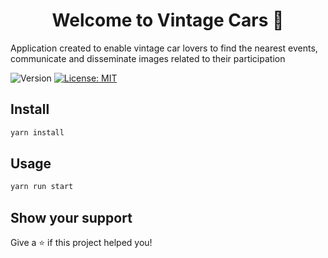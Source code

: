 <h1 align="center">Welcome to Vintage Cars 👋</h1>
<p>Application created to enable vintage car lovers to find the nearest events, communicate and disseminate images related to their participation</p>
<p>
  <img alt="Version" src="https://img.shields.io/badge/version-1.0.0-blue.svg?cacheSeconds=2592000" />
  <a href="#" target="_blank">
    <img alt="License: MIT" src="https://img.shields.io/badge/License-MIT-yellow.svg" />
  </a>
</p>

## Install

```sh
yarn install
```

## Usage

```sh
yarn run start
```

## Show your support

Give a ⭐️ if this project helped you!